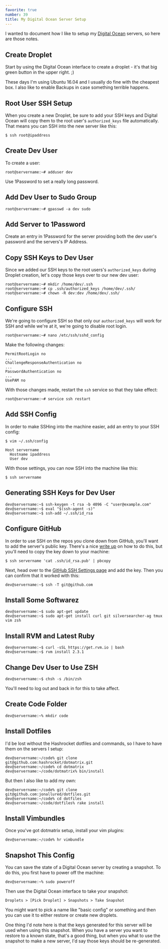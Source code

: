 ```yaml
---
favorite: true
number: 39
title: My Digital Ocean Server Setup
---
```


I wanted to document how I like to setup my [Digital Ocean][do] servers, so here
are those notes.

## Create Droplet

Start by using the Digital Ocean interface to create a droplet - it's that big
green button in the upper right. ;)

These days I'm using Ubuntu 16.04 and I usually do fine with the cheapest box. I
also like to enable Backups in case something terrible happens.

## Root User SSH Setup

When you create a new Droplet, be sure to add your SSH keys and Digital Ocean
will copy them to the root user's `authorized_keys` file automatically. That
means you can SSH into the new server like this:

```
$ ssh root@ipaddress
```

## Create Dev User

To create a user:

```
root@servername:~# adduser dev
```

Use 1Password to set a really long password.

## Add Dev User to Sudo Group

```
root@servername:~# gpasswd -a dev sudo
```

## Add Server to 1Password

Create an entry in 1Password for the server providing both the dev user's
password and the servers's IP Address.

## Copy SSH Keys to Dev User

Since we added our SSH keys to the root users's `authorized_keys` during Droplet
creation, let's copy those keys over to our new dev user:

```
root@servername:~# mkdir /home/dev/.ssh
root@servername:~# cp .ssh/authorized_keys /home/dev/.ssh/
root@servername:~# chown -R dev:dev /home/dev/.ssh/
```

## Configure SSH

We're going to configure SSH so that only our `authorized_keys` will work for
SSH and while we're at it, we're going to disable root login.

```
root@servername:~# nano /etc/ssh/sshd_config
```

Make the following changes:

```
PermitRootLogin no
...
ChallengeResponseAuthentication no
...
PasswordAuthentication no
...
UsePAM no
```

With those changes made, restart the `ssh` service so that they take effect:

```
root@servername:~# service ssh restart
```

## Add SSH Config

In order to make SSHing into the machine easier, add an entry to your SSH
config:

```
$ vim ~/.ssh/config
```

```
Host servername
  Hostname ipaddress
  User dev
```

With those settings, you can now SSH into the machine like this:

```
$ ssh servername
```

## Generating SSH Keys for Dev User

```
dev@servername:~$ ssh-keygen -t rsa -b 4096 -C "user@example.com"
dev@servername:~$ eval "$(ssh-agent -s)"
dev@servername:~$ ssh-add ~/.ssh/id_rsa
```

## Configure GitHub

In order to use SSH on the repos you clone down from GitHub, you'll want to add
the server's public key. There's a nice [write up][ssh-help] on how to do this, but
you'll need to copy the key down to your machine:

```
$ ssh servername 'cat .ssh/id_rsa.pub' | pbcopy
```

Next, head over to the [GitHub SSH Settings page][ssh-page] and add the key.
Then you can confirm that it worked with this:

```
dev@servername:~$ ssh -T git@github.com
```

## Install Some Softwarez

```
dev@servername:~$ sudo apt-get update
dev@servername:~$ sudo apt-get install curl git silversearcher-ag tmux vim zsh
```

## Install RVM and Latest Ruby

```
dev@servername:~$ curl -sSL https://get.rvm.io | bash
dev@servername:~$ rvm install 2.3.1
```

## Change Dev User to Use ZSH

```
dev@servername:~$ chsh -s /bin/zsh
```

You'll need to log out and back in for this to take affect.

## Create Code Folder

```
dev@servername:~% mkdir code
```

## Install Dotfiles

I'd be lost without the Hashrocket dotfiles and commands, so I have to have them
on the servers I setup:

```
dev@servername:~/code% git clone git@github.com:hashrocket/dotmatrix.git
dev@servername:~/code% cd dotmatrix
dev@servername:~/code/dotmatrix% bin/install
```

But then I also like to add my own:

```
dev@servername:~/code% git clone git@github.com:jonallured/dotfiles.git
dev@servername:~/code% cd dotfiles
dev@servername:~/code/dotfiles% rake install
```

## Install Vimbundles

Once you've got dotmatrix setup, install your vim plugins:

```
dev@servername:~/code% hr vimbundle
```

## Snapshot This Config

You can save the state of a Digital Ocean server by creating a snapshot. To do
this, you first have to power off the machine:

```
dev@servername:~% sudo poweroff
```

Then use the Digital Ocean interface to take your snapshot:

```
Droplets > [Pick Droplet] > Snapshots > Take Snapshot
```

You might want to pick a name like "basic config" or something and then you can
use it to either restore or create new droplets.

One thing I'd note here is that the keys generated for this server will be used
when using this snapshot. When you have a server you want to restore to a known
state, that's a good thing, but when you what to use the snapshot to make a new
server, I'd say those keys should be re-generated.

[do]: https://www.digitalocean.com/
[ssh-help]: https://help.github.com/articles/adding-a-new-ssh-key-to-your-github-account/#platform-linux
[ssh-page]: https://github.com/settings/ssh
